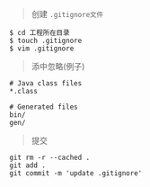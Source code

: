 > 创建 `.gitignore文件`
```
$ cd 工程所在目录 
$ touch .gitignore
$ vim .gitignore
```


> 添中忽略(例子)

```
# Java class files
*.class

# Generated files
bin/
gen/
```

> 提交
```
git rm -r --cached .
git add .
git commit -m 'update .gitignore'
```
